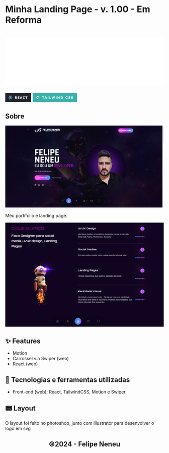 # Minha Landing Page - v. 1.00 - Em Reforma

<h1>

<img src="./src/assets/logofn2.svg" height="150" >


</h1>
<img src="./image1.png"> <img src="./image-1.png">


## Sobre
![alt text](image.png)

<p>Meu portifolio e landing page.</p>

![alt text](image-2.png)

## ✨ Features
 - Motion 
 - Carrossel via Swiper (web)
 - React (web)

 ## 🚀 Tecnologias e ferramentas utilizadas
 - Front-end (web):	React, TailwindCSS, Motion e Swiper.
 ## 📟 Layout
<p>O layout foi feito no photoshop, junto com illustrator para desenvolver o logo em svg</p>

<h2><center>©2024 - Felipe Neneu</center></h2>